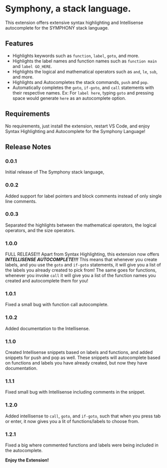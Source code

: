 # Symphony, a stack language.

This extension offers extensive syntax highlighting and Intellisense autocomplete for the SYMPHONY stack language.

## Features

- Highlights keywords such as `function`, `label`, `goto`, and more.
- Highlights the label names and function names such as `function main` and `label GO_HERE`.
- Highlights the logical and mathematical operators such as `and`, `le`, `sub`, and more.
- Highlights and Autocompletes the stack commands, `push` and `pop`.
- Automatically completes the `goto`, `if-goto`, and `call` statements with their respective names. Ex: For `label here`, typing `goto` and pressing space would generate `here` as an autocomplete option.  

## Requirements

No requirements, just install the extension, restart VS Code, and enjoy Syntax Highlighting and Autocomplete for the Symphony Language!

## Release Notes

### 0.0.1

Initial release of The Symphony stack language,

### 0.0.2

Added support for label pointers and block comments instead of only single line comments.

### 0.0.3

Separated the highlights between the mathematical operators, the logical operators, and the size operators.

### 1.0.0

FULL RELEASE!!! Apart from Syntax Highlighting, this extension now offers ***INTELLISENSE AUTOCOMPLETE!!!*** This means that whenever you create labels, and you use the `goto` and `if-goto` statements, it will give you a list of the labels you already created to pick from! The same goes for functions, whenever you invoke `call` it will give you a list of the function names you created and autocomplete them for you!

### 1.0.1 

Fixed a small bug with function call autocomplete. 

### 1.0.2

Added documentation to the Intellisense.

### 1.1.0

Created Intellisense snippets based on labels and functions, and added snippets for push and pop as well. These snippets will autocomplete based on functions and labels you have already created, but now they have documentation.

### 1.1.1

Fixed small bug with Intellisense including comments in the snippet.

### 1.2.0

Added intellisense to `call`, `goto`, and `if-goto`, such that when you press tab or enter, it now gives you a lit of functions/labels to choose from. 

### 1.2.1

Fixed a big where commented functions and labels were being included in the autocomplete.

**Enjoy the Extension!**
